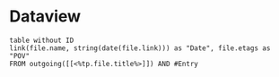 
# Dataview

```dataview
table without ID
link(file.name, string(date(file.link))) as "Date", file.etags as "POV"
FROM outgoing([[<%tp.file.title%>]]) AND #Entry
```
